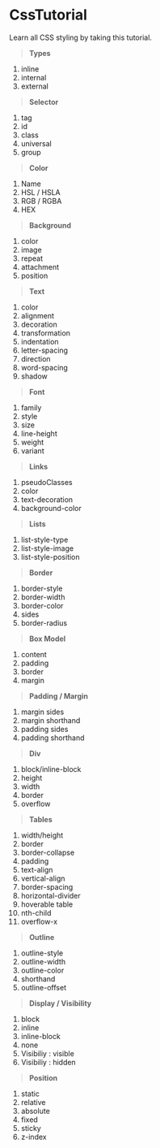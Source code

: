 # CssTutorial

Learn all CSS styling by taking this tutorial.

> **Types**

1. inline
2. internal
3. external

> **Selector**

1. tag
2. id
3. class
4. universal
5. group

> **Color**  

1. Name
2. HSL / HSLA
3. RGB / RGBA
4. HEX

> **Background**

1. color
2. image
3. repeat
4. attachment
5. position

> **Text**

1. color
2. alignment
3. decoration
4. transformation
5. indentation
6. letter-spacing
7. direction
8. word-spacing
9. shadow  

> **Font**

1. family
2. style
3. size
4. line-height
5. weight
6. variant

> **Links**

1. pseudoClasses
2. color
3. text-decoration
4. background-color

> **Lists**

1. list-style-type
2. list-style-image
3. list-style-position

> **Border**

1. border-style
2. border-width
3. border-color
4. sides
5. border-radius

> **Box Model**

1. content
2. padding
3. border
4. margin

> **Padding / Margin**

1. margin sides
2. margin shorthand
1. padding sides
2. padding shorthand

> **Div**

1. block/inline-block
2. height
3. width
4. border
5. overflow

> **Tables**

1. width/height
2. border
3. border-collapse
4. padding
5. text-align
6. vertical-align
6. border-spacing
7. horizontal-divider
8. hoverable table
9. nth-child
10. overflow-x

> **Outline**

1. outline-style 
2. outline-width
3. outline-color
4. shorthand
5. outline-offset

> **Display / Visibility**

1. block
2. inline
3. inline-block
4. none
5. Visibiliy : visible
6. Visibiliy : hidden 

> **Position**

1. static 
2. relative
3. absolute
4. fixed
5. sticky
6. z-index 